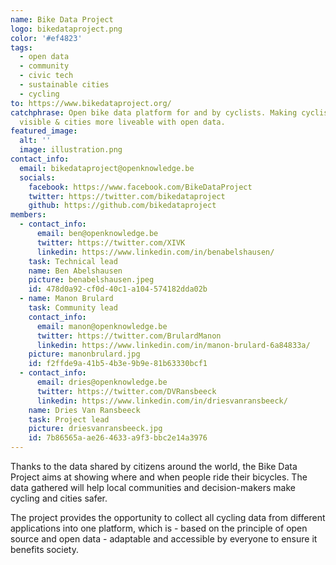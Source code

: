 ```yaml
---
name: Bike Data Project
logo: bikedataproject.png
color: '#ef4823'
tags:
  - open data
  - community
  - civic tech
  - sustainable cities
  - cycling
to: https://www.bikedataproject.org/
catchphrase: Open bike data platform for and by cyclists. Making cyclists more
  visible & cities more liveable with open data.
featured_image:
  alt: ''
  image: illustration.png
contact_info:
  email: bikedataproject@openknowledge.be
  socials:
    facebook: https://www.facebook.com/BikeDataProject
    twitter: https://twitter.com/bikedataproject
    github: https://github.com/bikedataproject
members:
  - contact_info:
      email: ben@openknowledge.be
      twitter: https://twitter.com/XIVK
      linkedin: https://www.linkedin.com/in/benabelshausen/
    task: Technical lead
    name: Ben Abelshausen
    picture: benabelshausen.jpeg
    id: 478d0a92-cf0d-40c1-a104-574182dda02b
  - name: Manon Brulard
    task: Community lead
    contact_info:
      email: manon@openknowledge.be
      twitter: https://twitter.com/BrulardManon
      linkedin: https://www.linkedin.com/in/manon-brulard-6a84833a/
    picture: manonbrulard.jpg
    id: f2ffde9a-41b5-4b3e-9b9e-81b63330bcf1
  - contact_info:
      email: dries@openknowledge.be
      twitter: https://twitter.com/DVRansbeeck
      linkedin: https://www.linkedin.com/in/driesvanransbeeck/
    name: Dries Van Ransbeeck
    task: Project lead
    picture: driesvanransbeeck.jpg
    id: 7b86565a-ae26-4633-a9f3-bbc2e14a3976
---
```


Thanks to the data shared by citizens around the world, the Bike Data Project aims at showing where and when people ride their bicycles. The data gathered will help local communities and decision-makers make cycling and cities safer.

The project provides the opportunity to collect all cycling data from different applications into one platform, which is - based on the principle of open source and open data - adaptable and accessible by everyone to ensure it benefits society.
